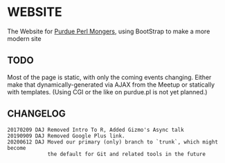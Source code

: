 # WEBSITE

The Website for [Purdue Perl Mongers](https://purdue-perl-mongers.github.io/), using BootStrap to make a more modern site

## TODO

Most of the page is static, with only the coming events changing. Either make 
that dynamically-generated via AJAX from the Meetup or statically with templates.
(Using CGI or the like on purdue.pl is not yet planned.)

## CHANGELOG

```text
20170209 DAJ Removed Intro To R, Added Gizmo's Async talk
20190909 DAJ Removed Google Plus link.
20200612 DAJ Moved our primary (only) branch to `trunk`, which might become
             the default for Git and related tools in the future
```